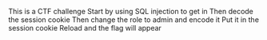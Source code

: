 This is a CTF challenge
Start by using SQL injection to get in
Then decode the session cookie
Then change the role to admin and encode it
Put it in the session cookie
Reload and the flag will appear
